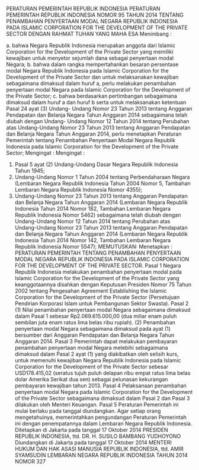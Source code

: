  PERATURAN PEMERINTAH REPUBLIK INDONESIA PERATURAN PEMERINTAH REPUBLIK INDONESIA NOMOR 95 TAHUN 2014 TENTANG PENAMBAHAN PENYERTAAN MODAL NEGARA REPUBLIK INDONESIA PADA ISLAMIC CORPORATION FOR THE DEVELOPMENT OF THE PRIVATE SECTOR
DENGAN RAHMAT TUHAN YANG MAHA ESA
Menimbang :

a. bahwa Negara Republik Indonesia merupakan anggota dari Islamic Corporation for the Development of the Private Sector yang memiliki kewajiban untuk menyetor sejumlah dana sebagai penyertaan modal Negara;
b. bahwa dalam rangka mempertahankan besaran persentase modal Negara Republik Indonesia pada Islamic Corporation for the Development of the Private Sector dan untuk melaksanakan kewajiban sebagaimana dimaksud dalam huruf a, perlu melakukan penambahan penyertaan modal Negara pada Islamic Corporation for the Development of the Private Sector;
c. bahwa berdasarkan pertimbangan sebagaimana dimaksud dalam huruf a dan huruf b serta untuk melaksanakan ketentuan Pasal 24 ayat (3) Undang- Undang Nomor 23 Tahun 2013 tentang Anggaran Pendapatan dan Belanja Negara Tahun Anggaran 2014 sebagaimana telah diubah dengan Undang- Undang Nomor 12 Tahun 2014 tentang Perubahan atas Undang-Undang Nomor 23 Tahun 2013 tentang Anggaran Pendapatan dan Belanja Negara Tahun Anggaran 2014, perlu menetapkan Peraturan Pemerintah tentang Penambahan Penyertaan Modal Negara Republik Indonesia pada Islamic Corporation for the Development of the Private Sector;
Mengingat :
Mengingat :

1. Pasal 5 ayat (2) Undang-Undang Dasar Negara Republik Indonesia Tahun 1945;
2. Undang-Undang Nomor 1 Tahun 2004 tentang Perbendaharaan Negara (Lembaran Negara Republik Indonesia Tahun 2004 Nomor 5, Tambahan Lembaran Negara Republik Indonesia Nomor 4355);
3. Undang-Undang Nomor 23 Tahun 2013 tentang Anggaran Pendapatan dan Belanja Negara Tahun Anggaran 2014 (Lembaran Negara Republik Indonesia Tahun 2014 Nomor 182, Tambahan Lembaran Negara Republik Indonesia Nomor 5462) sebagaimana telah diubah dengan Undang-Undang Nomor 12 Tahun 2014 tentang Perubahan atas Undang-Undang Nomor 23 Tahun 2013 tentang Anggaran Pendapatan dan Belanja Negara Tahun Anggaran 2014 (Lembaran Negara Republik Indonesia Tahun 2014 Nomor 142, Tambahan Lembaran Negara Republik Indonesia Nomor 5547);
MEMUTUSKAN:
 Menetapkan : PERATURAN PEMERINTAH TENTANG PENAMBAHAN PENYERTAAN MODAL NEGARA REPUBLIK INDONESIA PADA ISLAMIC CORPORATION FOR THE DEVELOPMENT OF THE PRIVATE SECTOR.
Pasal 1
Negara Republik Indonesia melakukan penambahan penyertaan modal pada Islamic Corporation for the Development of the Private Sector yang keanggotaannya disahkan dengan Keputusan Presiden Nomor 75 Tahun 2002 tentang Pengesahan Agreement Establishing the Islamic Corporation for the Development of the Private Sector (Persetujuan Pendirian Korporasi Islam untuk Pembangunan Sektor Swasta).
Pasal 2
(1) Nilai penambahan penyertaan modal Negara sebagaimana dimaksud dalam Pasal 1 sebesar Rp2.069.615.000,00 (dua miliar enam puluh sembilan juta enam ratus lima belas ribu rupiah).
(2) Penambahan penyertaan modal Negara sebagaimana dimaksud pada ayat (1) bersumber dari Anggaran Pendapatan dan Belanja Negara Tahun Anggaran 2014.
Pasal 3
Pemerintah dapat melakukan pembayaran penambahan penyertaan modal Negara melebihi sebagaimana dimaksud dalam Pasal 2 ayat (1) yang diakibatkan oleh selisih kurs, untuk memenuhi kewajiban Negara Republik Indonesia pada Islamic Corporation for the Development of the Private Sector sebesar USD178.415,02 (seratus tujuh puluh delapan ribu empat ratus lima belas dolar Amerika Serikat dua sen) sebagai pelunasan kekurangan pembayaran kewajiban tahun 2013.
Pasal 4
Pelaksanaan penambahan penyertaan modal Negara pada Islamic Corporation for the Development of the Private Sector sebagaimana dimaksud dalam Pasal 2 dan Pasal 3 dilakukan oleh Menteri Keuangan.
Pasal 5
Peraturan Pemerintah ini mulai berlaku pada tanggal diundangkan.
Agar setiap orang mengetahuinya, memerintahkan pengundangan Peraturan Pemerintah ini dengan penempatannya dalam Lembaran Negara Republik Indonesia. Ditetapkan di Jakarta pada tanggal 17 Oktober 2014 PRESIDEN REPUBLIK INDONESIA, ttd. DR. H. SUSILO BAMBANG YUDHOYONO Diundangkan di Jakarta pada tanggal 17 Oktober 2014 MENTERI HUKUM DAN HAK ASASI MANUSIA REPUBLIK INDONESIA, ttd. AMIR SYAMSUDIN LEMBARAN NEGARA REPUBLIK INDONESIA TAHUN 2014 NOMOR 327